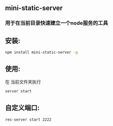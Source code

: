 ## mini-static-server
### 用于在当前目录快速建立一个node服务的工具

## 安装:
```bash
npm install mini-static-server -g
```
## 使用:
在 当前文件夹执行

```bash
server start
```
## 自定义端口:
```bash
res-server start 2222
```
